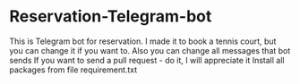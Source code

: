 # Reservation-Telegram-bot
This is Telegram bot for reservation.
I made it to book a tennis court, but you can change it if you want to.
Also you can change all messages that bot sends
If you want to send a pull request - do it, I will appreciate it
Install all packages from file requirement.txt

